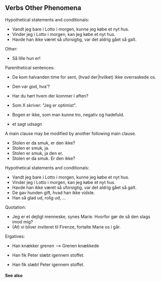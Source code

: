 ## Verbs Other Phenomena ##

Hypothetical statements and conditionals:

  * Vandt jeg bare i Lotto i morgen, kunne jeg købe et nyt hus.
  * Vinder jeg i Lotto i morgen, kan jeg købe et nyt hus.
  * Havde han ikke været så uforsigtig, var det aldrig gået så galt.

Other:

  * Så lille hun er!

Parenthetical sentences:

  * De kom halvanden time for sent, (hvad der|hvilket) ikke overraskede os.
  * Den var god, hva'?

  * Har du hørt hvem der kommer i aften?
  * Som X skriver: "Jeg er optimist".
  * Bogen er ikke, som man kunne tro, negativ og hadefuld.
  * et sagt udsagn

A main clause may be modified by another following main clause.

  * Stolen er da smuk, er den ikke?
  * Stolen er smuk, ja.
  * Stolen er smuk, ja den er.
  * Stolen er da smuk. Er den ikke?

Hypothetical statements and conditionals:

  * Vandt jeg bare i Lotto i morgen, kunne jeg købe et nyt hus.
  * Vinder jeg i Lotto i morgen, kan jeg købe et nyt hus.
  * Havde han ikke været så uforsigtig, var det aldrig gået så galt.
  * De gav hunden gift, hvad han ikke vidste.
  * Han så glad ud, rolig ud, ...

Quotation:

  * Jeg er et dejligt menneske, synes Marie. Hvorfor gør de så den slags imod mig?
  * (At) vi bliver inviteret til Firenze, fortalte Marie os i går.

Ergatives:

  * Han knækker grenen --&gt; Grenen knækkede

  * Han fik Peter slæbt igennem stoffet.
  * Han fik slæbt Peter igennem stoffet.


#### See also ####

